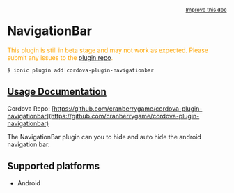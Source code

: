 
<a style="float:right;font-size:12px;" href="http://github.com/driftyco/ionic-native/edit/master/src/@ionic-native/plugins/navigationbar/index.ts#L0">
  Improve this doc
</a>

# NavigationBar
<!-- end header block -->

<p style="color:orange">
  This plugin is still in beta stage and may not work as expected. Please
  submit any issues to the <a target="_blank"
  href="/issues">plugin repo</a>.
</p>

```
$ ionic plugin add cordova-plugin-navigationbar
```

## [Usage Documentation](https://ionicframework.com/docs/v2/native/navigationbar/)

Cordova Repo: [https://github.com/cranberrygame/cordova-plugin-navigationbar](https://github.com/cranberrygame/cordova-plugin-navigationbar)

<!-- description -->
The NavigationBar plugin can you to hide and auto hide the android navigation bar.

<!-- @platforms tag -->
## Supported platforms

- Android

<!-- @platforms tag end -->
<!-- end for prop in method.decorators[0].argumentInfo -->
<!-- end content block -->
<!-- end body block -->
